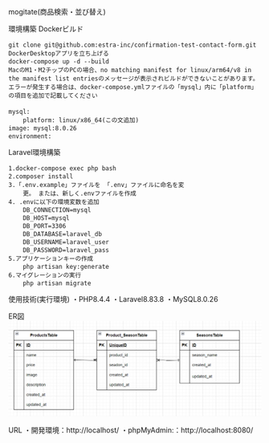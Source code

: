 mogitate(商品検索・並び替え)

環境構築
Dockerビルド

    git clone git@github.com:estra-inc/confirmation-test-contact-form.git
    DockerDesktopアプリを立ち上げる
    docker-compose up -d --build
    MacのM1・M2チップのPCの場合、no matching manifest for linux/arm64/v8 in the manifest list entriesのメッセージが表示されビルドができないことがあります。 エラーが発生する場合は、docker-compose.ymlファイルの「mysql」内に「platform」の項目を追加で記載してください

    mysql:
        platform: linux/x86_64(この文追加)
    image: mysql:8.0.26
    environment:
Laravel環境構築

    1.docker-compose exec php bash
    2.composer install
    3.「.env.example」ファイルを 「.env」ファイルに命名を変
        更。 または、新しく.envファイルを作成
    4. .envに以下の環境変数を追加
        DB_CONNECTION=mysql
        DB_HOST=mysql
        DB_PORT=3306
        DB_DATABASE=laravel_db
        DB_USERNAME=laravel_user
        DB_PASSWORD=laravel_pass
    5.アプリケーションキーの作成
        php artisan key:generate
    6.マイグレーションの実行
        php artisan migrate

使用技術(実行環境)
    ・PHP8.4.4
    ・Laravel8.83.8
    ・MySQL8.0.26


ER図
![ER図](src/docs/er-diagram%20mogitate.png)


URL
・開発環境：http://localhost/
・phpMyAdmin:：http://localhost:8080/